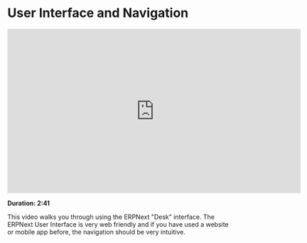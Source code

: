 <!-- add-breadcrumbs -->
# User Interface and Navigation

<iframe width="660" height="371" src="https://www.youtube.com/embed/vKjHRzMEei0" frameborder="0" allowfullscreen></iframe>

**Duration: 2:41**

This video walks you through using the ERPNext "Desk" interface. The ERPNext User Interface is very web friendly and if you have used a website or mobile app before, the navigation should be very intuitive.
